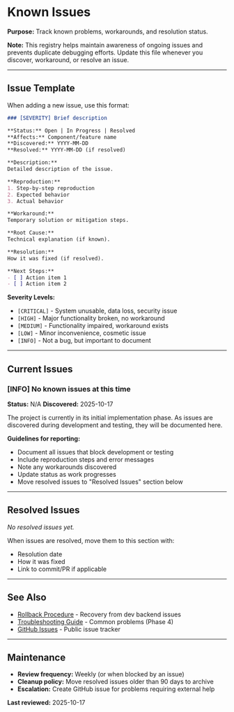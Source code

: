 # Known Issues

**Purpose:** Track known problems, workarounds, and resolution status.

**Note:** This registry helps maintain awareness of ongoing issues and prevents duplicate debugging efforts. Update this file whenever you discover, workaround, or resolve an issue.

---

## Issue Template

When adding a new issue, use this format:

```markdown
### [SEVERITY] Brief description

**Status:** Open | In Progress | Resolved
**Affects:** Component/feature name
**Discovered:** YYYY-MM-DD
**Resolved:** YYYY-MM-DD (if resolved)

**Description:**
Detailed description of the issue.

**Reproduction:**
1. Step-by-step reproduction
2. Expected behavior
3. Actual behavior

**Workaround:**
Temporary solution or mitigation steps.

**Root Cause:**
Technical explanation (if known).

**Resolution:**
How it was fixed (if resolved).

**Next Steps:**
- [ ] Action item 1
- [ ] Action item 2
```

**Severity Levels:**
- `[CRITICAL]` - System unusable, data loss, security issue
- `[HIGH]` - Major functionality broken, no workaround
- `[MEDIUM]` - Functionality impaired, workaround exists
- `[LOW]` - Minor inconvenience, cosmetic issue
- `[INFO]` - Not a bug, but important to document

---

## Current Issues

### [INFO] No known issues at this time

**Status:** N/A
**Discovered:** 2025-10-17

The project is currently in its initial implementation phase. As issues are discovered during development and testing, they will be documented here.

**Guidelines for reporting:**
- Document all issues that block development or testing
- Include reproduction steps and error messages
- Note any workarounds discovered
- Update status as work progresses
- Move resolved issues to "Resolved Issues" section below

---

## Resolved Issues

*No resolved issues yet.*

When issues are resolved, move them to this section with:
- Resolution date
- How it was fixed
- Link to commit/PR if applicable

---

## See Also

- [Rollback Procedure](docs/ROLLBACK_PROCEDURE.md) - Recovery from dev backend issues
- [Troubleshooting Guide](docs/TROUBLESHOOTING.md) - Common problems (Phase 4)
- [GitHub Issues](https://github.com/yourusername/mcp-n8n/issues) - Public issue tracker

---

## Maintenance

- **Review frequency:** Weekly (or when blocked by an issue)
- **Cleanup policy:** Move resolved issues older than 90 days to archive
- **Escalation:** Create GitHub issue for problems requiring external help

**Last reviewed:** 2025-10-17
